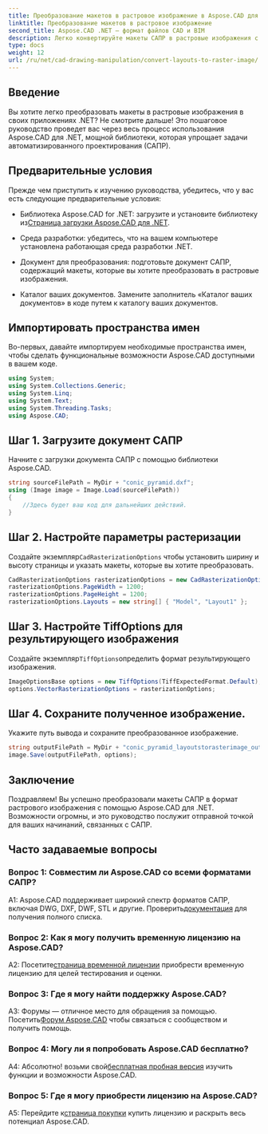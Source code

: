 ```yaml
---
title: Преобразование макетов в растровое изображение в Aspose.CAD для .NET
linktitle: Преобразование макетов в растровое изображение
second_title: Aspose.CAD .NET — формат файлов CAD и BIM
description: Легко конвертируйте макеты САПР в растровые изображения с помощью Aspose.CAD для .NET. Улучшите свою разработку с помощью мощных возможностей манипулирования САПР.
type: docs
weight: 12
url: /ru/net/cad-drawing-manipulation/convert-layouts-to-raster-image/
---
```

## Введение

Вы хотите легко преобразовать макеты в растровые изображения в своих приложениях .NET? Не смотрите дальше! Это пошаговое руководство проведет вас через весь процесс использования Aspose.CAD для .NET, мощной библиотеки, которая упрощает задачи автоматизированного проектирования (САПР).

## Предварительные условия

Прежде чем приступить к изучению руководства, убедитесь, что у вас есть следующие предварительные условия:

- Библиотека Aspose.CAD for .NET: загрузите и установите библиотеку из[Страница загрузки Aspose.CAD для .NET](https://releases.aspose.com/cad/net/).

- Среда разработки: убедитесь, что на вашем компьютере установлена работающая среда разработки .NET.

- Документ для преобразования: подготовьте документ САПР, содержащий макеты, которые вы хотите преобразовать в растровые изображения.

- Каталог ваших документов. Замените заполнитель «Каталог ваших документов» в коде путем к каталогу ваших документов.

## Импортировать пространства имен

Во-первых, давайте импортируем необходимые пространства имен, чтобы сделать функциональные возможности Aspose.CAD доступными в вашем коде.

```csharp
using System;
using System.Collections.Generic;
using System.Linq;
using System.Text;
using System.Threading.Tasks;
using Aspose.CAD;
```

## Шаг 1. Загрузите документ САПР

Начните с загрузки документа САПР с помощью библиотеки Aspose.CAD.

```csharp
string sourceFilePath = MyDir + "conic_pyramid.dxf";
using (Image image = Image.Load(sourceFilePath))
{
    //Здесь будет ваш код для дальнейших действий.
}
```

## Шаг 2. Настройте параметры растеризации

 Создайте экземпляр`CadRasterizationOptions` чтобы установить ширину и высоту страницы и указать макеты, которые вы хотите преобразовать.

```csharp
CadRasterizationOptions rasterizationOptions = new CadRasterizationOptions();
rasterizationOptions.PageWidth = 1200;
rasterizationOptions.PageHeight = 1200;
rasterizationOptions.Layouts = new string[] { "Model", "Layout1" };
```

## Шаг 3. Настройте TiffOptions для результирующего изображения

 Создайте экземпляр`TiffOptions`определить формат результирующего изображения.

```csharp
ImageOptionsBase options = new TiffOptions(TiffExpectedFormat.Default);
options.VectorRasterizationOptions = rasterizationOptions;
```

## Шаг 4. Сохраните полученное изображение.

Укажите путь вывода и сохраните преобразованное изображение.

```csharp
string outputFilePath = MyDir + "conic_pyramid_layoutstorasterimage_out.tiff";
image.Save(outputFilePath, options);
```

## Заключение

Поздравляем! Вы успешно преобразовали макеты САПР в формат растрового изображения с помощью Aspose.CAD для .NET. Возможности огромны, и это руководство послужит отправной точкой для ваших начинаний, связанных с САПР.

## Часто задаваемые вопросы

### Вопрос 1: Совместим ли Aspose.CAD со всеми форматами САПР?

 A1: Aspose.CAD поддерживает широкий спектр форматов САПР, включая DWG, DXF, DWF, STL и другие. Проверить[документация](https://reference.aspose.com/cad/net/) для получения полного списка.

### Вопрос 2: Как я могу получить временную лицензию на Aspose.CAD?

 A2: Посетите[страница временной лицензии](https://purchase.aspose.com/temporary-license/) приобрести временную лицензию для целей тестирования и оценки.

### Вопрос 3: Где я могу найти поддержку Aspose.CAD?

 A3: Форумы — отличное место для обращения за помощью. Посетить[Форум Aspose.CAD](https://forum.aspose.com/c/cad/19) чтобы связаться с сообществом и получить помощь.

### Вопрос 4: Могу ли я попробовать Aspose.CAD бесплатно?

 А4: Абсолютно! возьми свой[бесплатная пробная версия](https://releases.aspose.com/) изучить функции и возможности Aspose.CAD.

### Вопрос 5: Где я могу приобрести лицензию на Aspose.CAD?

 A5: Перейдите к[страница покупки](https://purchase.aspose.com/buy) купить лицензию и раскрыть весь потенциал Aspose.CAD.